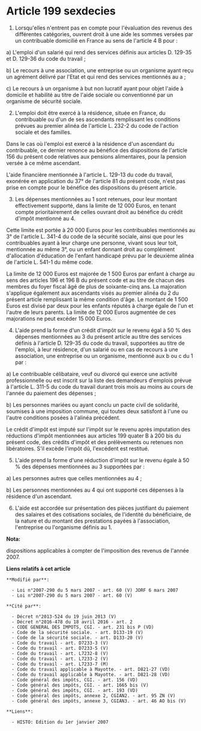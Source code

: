 # Article 199 sexdecies

1. Lorsqu'elles n'entrent pas en compte pour l'évaluation des revenus des différentes catégories, ouvrent droit à une aide
les sommes versées par un contribuable domicilié en France au sens de l'article 4 B pour :

a) L'emploi d'un salarié qui rend des services définis aux articles D. 129-35 et D. 129-36 du code du travail ;

b) Le recours à une association, une entreprise ou un organisme ayant reçu un agrément délivré par l'Etat et qui rend des
services mentionnés au a ;

c) Le recours à un organisme à but non lucratif ayant pour objet l'aide à domicile et habilité au titre de l'aide sociale ou
conventionné par un organisme de sécurité sociale.

2. L'emploi doit être exercé à la résidence, située en France, du contribuable ou d'un de ses ascendants remplissant les
conditions prévues au premier alinéa de l'article L. 232-2 du code de l'action sociale et des familles.

Dans le cas où l'emploi est exercé à la résidence d'un ascendant du contribuable, ce dernier renonce au bénéfice des
dispositions de l'article 156 du présent code relatives aux pensions alimentaires, pour la pension versée à ce même
ascendant.

L'aide financière mentionnée à l'article L. 129-13 du code du travail, exonérée en application du 37° de l'article 81 du
présent code, n'est pas prise en compte pour le bénéfice des dispositions du présent article.

3. Les dépenses mentionnées au 1 sont retenues, pour leur montant effectivement supporté, dans la limite de 12 000 Euros, en
tenant compte prioritairement de celles ouvrant droit au bénéfice du crédit d'impôt mentionné au 4.

Cette limite est portée à 20 000 Euros pour les contribuables mentionnés au 3° de l'article L. 341-4 du code de la sécurité
sociale, ainsi que pour les contribuables ayant à leur charge une personne, vivant sous leur toit, mentionnée au même 3°, ou
un enfant donnant droit au complément d'allocation d'éducation de l'enfant handicapé prévu par le deuxième alinéa de
l'article L. 541-1 du même code.

La limite de 12 000 Euros est majorée de 1 500 Euros par enfant à charge au sens des articles 196 et 196 B du présent code et
au titre de chacun des membres du foyer fiscal âgé de plus de soixante-cinq ans. La majoration s'applique également aux
ascendants visés au premier alinéa du 2 du présent article remplissant la même condition d'âge. Le montant de 1 500 Euros est
divisé par deux pour les enfants réputés à charge égale de l'un et l'autre de leurs parents. La limite de 12 000 Euros
augmentée de ces majorations ne peut excéder 15 000 Euros.

4. L'aide prend la forme d'un crédit d'impôt sur le revenu égal à 50 % des dépenses mentionnées au 3 du présent article au
titre des services définis à l'article D. 129-35 du code du travail, supportées au titre de l'emploi, à leur résidence, d'un
salarié ou en cas de recours à une association, une entreprise ou un organisme, mentionné aux b ou c du 1 par :

a) Le contribuable célibataire, veuf ou divorcé qui exerce une activité professionnelle ou est inscrit sur la liste des
demandeurs d'emplois prévue à l'article L. 311-5 du code du travail durant trois mois au moins au cours de l'année du
paiement des dépenses ;

b) Les personnes mariées ou ayant conclu un pacte civil de solidarité, soumises à une imposition commune, qui toutes deux
satisfont à l'une ou l'autre conditions posées à l'alinéa précédent.

Le crédit d'impôt est imputé sur l'impôt sur le revenu après imputation des réductions d'impôt mentionnées aux articles 199
quater B à 200 bis du présent code, des crédits d'impôt et des prélèvements ou retenues non libératoires. S'il excède l'impôt
dû, l'excédent est restitué.

5. L'aide prend la forme d'une réduction d'impôt sur le revenu égale à 50 % des dépenses mentionnées au 3 supportées par :

a) Les personnes autres que celles mentionnées au 4 ;

b) Les personnes mentionnées au 4 qui ont supporté ces dépenses à la résidence d'un ascendant.

6. L'aide est accordée sur présentation des pièces justifiant du paiement des salaires et des cotisations sociales, de
l'identité du bénéficiaire, de la nature et du montant des prestations payées à l'association, l'entreprise ou l'organisme
définis au 1.

**Nota:**

dispositions applicables à compter de l'imposition des revenus de l'année 2007.

**Liens relatifs à cet article**

	**Modifié par**:

	  - Loi n°2007-290 du 5 mars 2007 - art. 60 (V) JORF 6 mars 2007
	  - Loi n°2007-290 du 5 mars 2007 - art. 60 (V)

	**Cité par**:

	  - Décret n°2013-524 du 19 juin 2013 (V)
	  - Décret n°2016-478 du 18 avril 2016 - art. 2
	  - CODE GENERAL DES IMPOTS, CGI. - art. 231 bis P (VD)
	  - Code de la sécurité sociale. - art. D133-19 (V)
	  - Code de la sécurité sociale. - art. D133-20 (V)
	  - Code du travail - art. D7233-3 (V)
	  - Code du travail - art. D7233-5 (V)
	  - Code du travail - art. L7232-8 (V)
	  - Code du travail - art. L7233-2 (V)
	  - Code du travail - art. L7233-7 (M)
	  - Code du travail applicable à Mayotte. - art. D821-27 (VD)
	  - Code du travail applicable à Mayotte. - art. D821-28 (VD)
	  - Code général des impôts, CGI. - art. 156 (VD)
	  - Code général des impôts, CGI. - art. 1665 bis (V)
	  - Code général des impôts, CGI. - art. 193 (VD)
	  - Code général des impôts, annexe 2, CGIAN2. - art. 95 ZN (V)
	  - Code général des impôts, annexe 3, CGIAN3. - art. 46 AO bis (V)

	**Liens**:

	  - HISTO: Edition du 1er janvier 2007
